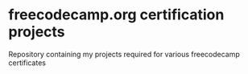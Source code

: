 # freecodecamp.org certification projects

Repository containing my projects required for various freecodecamp certificates
